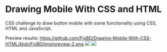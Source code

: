 # Drawing Mobile With CSS and HTML
CSS challenge to draw button mobile with some functionality using CSS, HTML and JavaScript.

Preview results:
https://github.com/FixBD/Drawing-Mobile-With-CSS-HTML/blob/FixBD/Img/preview-2.png
<img src="/FixBD/Img/preview-1.png">
<img src="/FixBD/Img/preview-2.png">
